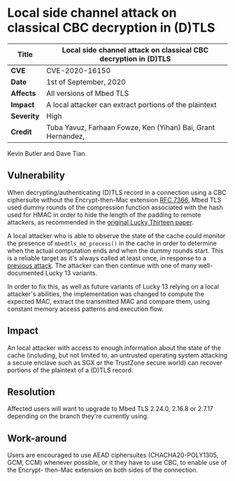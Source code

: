 # Local side channel attack on classical CBC decryption in (D)TLS

**Title** |  Local side channel attack on classical CBC decryption in (D)TLS
---|---
**CVE** |  CVE-2020-16150
**Date** |  1st of September, 2020
**Affects** |  All versions of Mbed TLS
**Impact** |  A local attacker can extract portions of the plaintext
**Severity** |  High
**Credit** |  Tuba Yavuz, Farhaan Fowze, Ken (Yihan) Bai, Grant Hernandez,
Kevin Butler and Dave Tian.

## Vulnerability

When decrypting/authenticating (D)TLS record in a connection using a CBC
ciphersuite without the Encrypt-then-Mac extension [RFC
7366](https://tools.ietf.org/html/rfc7366), Mbed TLS used dummy rounds of the
compression function associated with the hash used for HMAC in order to hide
the length of the padding to remote attackers, as recommended in the [original
Lucky Thirteen paper](http://www.isg.rhul.ac.uk/tls/TLStiming.pdf).

A local attacker who is able to observe the state of the cache could monitor
the presence of `mbedtls_md_process()` in the cache in order to determine when
the actual computation ends and when the dummy rounds start. This is a
reliable target as it's always called at least once, in response to a
[previous
attack](http://citeseerx.ist.psu.edu/viewdoc/download?doi=10.1.1.700.1952&rep=rep1&type=pdf).
The attacker can then continue with one of many well-documented Lucky 13
variants.

In order to fix this, as well as future variants of Lucky 13 relying on a
local attacker's abilities, the implementation was changed to compute the
expected MAC, extract the transmitted MAC and compare them, using constant
memory access patterns and execution flow.

## Impact

An local attacker with access to enough information about the state of the
cache (including, but not limited to, an untrusted operating system attacking
a secure enclave such as SGX or the TrustZone secure world) can recover
portions of the plaintext of a (D)TLS record.

## Resolution

Affected users will want to upgrade to Mbed TLS 2.24.0, 2.16.8 or 2.7.17
depending on the branch they're currently using.

## Work-around

Users are encouraged to use AEAD ciphersuites (CHACHA20-POLY1305, GCM, CCM)
whenever possible, or it they have to use CBC, to enable use of the Encrypt-
then-Mac extension on both sides of the connection.

